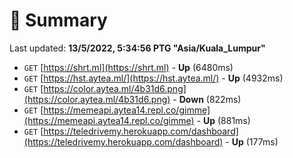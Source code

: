 # 📖 Summary
Last updated: **13/5/2022, 5:34:56 PTG "Asia/Kuala_Lumpur"**

- `GET` [https://shrt.ml](https://shrt.ml) - **Up** (6480ms)
- `GET` [https://hst.aytea.ml/](https://hst.aytea.ml/) - **Up** (4932ms)
- `GET` [https://color.aytea.ml/4b31d6.png](https://color.aytea.ml/4b31d6.png) - **Down** (822ms)
- `GET` [https://memeapi.aytea14.repl.co/gimme](https://memeapi.aytea14.repl.co/gimme) - **Up** (881ms)
- `GET` [https://teledrivemy.herokuapp.com/dashboard](https://teledrivemy.herokuapp.com/dashboard) - **Up** (177ms)
